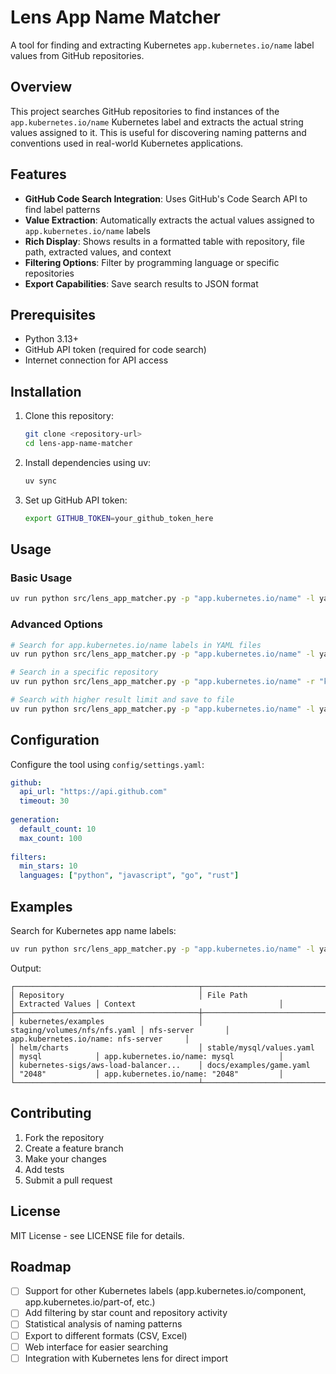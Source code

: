 # Lens App Name Matcher

A tool for finding and extracting Kubernetes `app.kubernetes.io/name` label values from GitHub repositories.

## Overview

This project searches GitHub repositories to find instances of the `app.kubernetes.io/name` Kubernetes label and extracts the actual string values assigned to it. This is useful for discovering naming patterns and conventions used in real-world Kubernetes applications.

## Features

- **GitHub Code Search Integration**: Uses GitHub's Code Search API to find label patterns
- **Value Extraction**: Automatically extracts the actual values assigned to `app.kubernetes.io/name` labels
- **Rich Display**: Shows results in a formatted table with repository, file path, extracted values, and context
- **Filtering Options**: Filter by programming language or specific repositories
- **Export Capabilities**: Save search results to JSON format

## Prerequisites

- Python 3.13+
- GitHub API token (required for code search)
- Internet connection for API access

## Installation

1. Clone this repository:
   ```bash
   git clone <repository-url>
   cd lens-app-name-matcher
   ```

2. Install dependencies using uv:
   ```bash
   uv sync
   ```

3. Set up GitHub API token:
   ```bash
   export GITHUB_TOKEN=your_github_token_here
   ```

## Usage

### Basic Usage

```bash
uv run python src/lens_app_matcher.py -p "app.kubernetes.io/name" -l yaml
```

### Advanced Options

```bash
# Search for app.kubernetes.io/name labels in YAML files
uv run python src/lens_app_matcher.py -p "app.kubernetes.io/name" -l yaml --max-results 50

# Search in a specific repository
uv run python src/lens_app_matcher.py -p "app.kubernetes.io/name" -r "kubernetes/kubernetes" --output results.json

# Search with higher result limit and save to file
uv run python src/lens_app_matcher.py -p "app.kubernetes.io/name" -l yaml --max-results 100 --output k8s_labels.json
```

## Configuration

Configure the tool using `config/settings.yaml`:

```yaml
github:
  api_url: "https://api.github.com"
  timeout: 30
  
generation:
  default_count: 10
  max_count: 100
  
filters:
  min_stars: 10
  languages: ["python", "javascript", "go", "rust"]
```

## Examples

Search for Kubernetes app name labels:
```bash
uv run python src/lens_app_matcher.py -p "app.kubernetes.io/name" -l yaml --max-results 20
```

Output:
```
┌─────────────────────────────────────────┬──────────────────────────────┬──────────────────┬────────────────────────────────────────┐
│ Repository                              │ File Path                    │ Extracted Values │ Context                                │
├─────────────────────────────────────────┼──────────────────────────────┼──────────────────┼────────────────────────────────────────┤
│ kubernetes/examples                     │ staging/volumes/nfs/nfs.yaml │ nfs-server       │ app.kubernetes.io/name: nfs-server     │
│ helm/charts                             │ stable/mysql/values.yaml     │ mysql            │ app.kubernetes.io/name: mysql          │
│ kubernetes-sigs/aws-load-balancer...    │ docs/examples/game.yaml      │ "2048"           │ app.kubernetes.io/name: "2048"         │
└─────────────────────────────────────────┴──────────────────────────────┴──────────────────┴────────────────────────────────────────┘
```

## Contributing

1. Fork the repository
2. Create a feature branch
3. Make your changes
4. Add tests
5. Submit a pull request

## License

MIT License - see LICENSE file for details.

## Roadmap

- [ ] Support for other Kubernetes labels (app.kubernetes.io/component, app.kubernetes.io/part-of, etc.)
- [ ] Add filtering by star count and repository activity
- [ ] Statistical analysis of naming patterns
- [ ] Export to different formats (CSV, Excel)
- [ ] Web interface for easier searching
- [ ] Integration with Kubernetes lens for direct import

